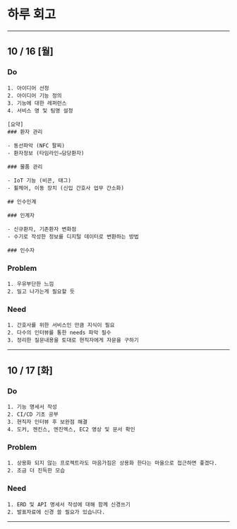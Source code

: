 # 하루 회고

--------------------------------
## 10 / 16 [월]

### Do
    1. 아이디어 선정
    2. 아이디어 기능 정의
    3. 기능에 대한 레퍼런스
    4. 서비스 명 및 팀명 설정

    [요약]
    ### 환자 관리

    - 동선파악 (NFC 팔찌)
    - 환자정보 (타임라인⇒담당환자)

    ### 물품 관리

    - IoT 기능 (비콘, 태그)
    - 휠체어, 이동 장치 (신입 간호사 업무 간소화)

    ## 인수인계

    ### 인계자

    - 신규환자, 기존환자 변화점
    - 수기로 작성한 정보를 디지털 데이터로 변환하는 방법

    ### 인수자

### Problem
    1. 우유부단한 느낌
    2. 밀고 나가는게 필요할 듯

### Need
    1. 간호사를 위한 서비스인 만큼 지식이 필요
    2. 다수의 인터뷰를 통한 needs 파악 필수
    3. 정리한 질문내용을 토대로 현직자에게 자문을 구하기

--------------------------------
## 10 / 17 [화]

### Do
    1. 기능 명세서 작성
    2. CI/CD 기초 공부
    3. 현직자 인터뷰 후 보완점 해결
    4. 도커, 젠킨스, 엔진엑스, EC2 영상 및 문서 확인

### Problem
    1. 상용화 되지 않는 프로젝트라도 마음가짐은 상용화 한다는 마을으로 접근하면 좋겠다.
    2. 조금 더 진득한 모습

### Need
    1. ERD 및 API 명세서 작성에 대해 함께 신경쓰기
    2. 발표자료에 신경 쓸 필요가 있습니다.

--------------------------------

